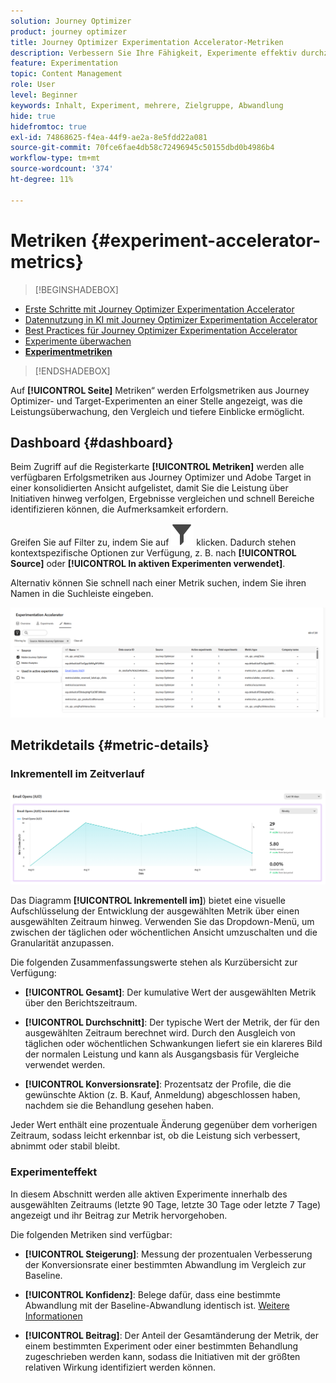 ```yaml
---
solution: Journey Optimizer
product: journey optimizer
title: Journey Optimizer Experimentation Accelerator-Metriken
description: Verbessern Sie Ihre Fähigkeit, Experimente effektiv durchzuführen und Erkenntnisse zu gewinnen
feature: Experimentation
topic: Content Management
role: User
level: Beginner
keywords: Inhalt, Experiment, mehrere, Zielgruppe, Abwandlung
hide: true
hidefromtoc: true
exl-id: 74868625-f4ea-44f9-ae2a-8e5fdd22a081
source-git-commit: 70fce6fae4db58c72496945c50155dbd0b4986b4
workflow-type: tm+mt
source-wordcount: '374'
ht-degree: 11%

---
```


# Metriken {#experiment-accelerator-metrics}

>[!BEGINSHADEBOX]

* [Erste Schritte mit Journey Optimizer Experimentation Accelerator](experiment-accelerator.md)
* [Datennutzung in KI mit Journey Optimizer Experimentation Accelerator](experiment-accelerator-security.md)
* [Best Practices für Journey Optimizer Experimentation Accelerator](experiment-accelerator-best-practices.md)
* [Experimente überwachen](experiment-accelerator-monitor.md)
* **[Experimentmetriken](experiment-accelerator-metrics.md)**

>[!ENDSHADEBOX]

Auf **[!UICONTROL Seite]** Metriken“ werden Erfolgsmetriken aus Journey Optimizer- und Target-Experimenten an einer Stelle angezeigt, was die Leistungsüberwachung, den Vergleich und tiefere Einblicke ermöglicht.

## Dashboard {#dashboard}

Beim Zugriff auf die Registerkarte **[!UICONTROL Metriken]** werden alle verfügbaren Erfolgsmetriken aus Journey Optimizer und Adobe Target in einer konsolidierten Ansicht aufgelistet, damit Sie die Leistung über Initiativen hinweg verfolgen, Ergebnisse vergleichen und schnell Bereiche identifizieren können, die Aufmerksamkeit erfordern.

Greifen Sie auf Filter zu, indem Sie auf ![](assets/do-not-localize/Smock_Filter_18_N.svg) klicken. Dadurch stehen kontextspezifische Optionen zur Verfügung, z. B. nach **[!UICONTROL Source]** oder **[!UICONTROL In aktiven Experimenten verwendet]**.

Alternativ können Sie schnell nach einer Metrik suchen, indem Sie ihren Namen in die Suchleiste eingeben.

![](assets/experiment-monitor-metrics.png)

## Metrikdetails {#metric-details}

### Inkrementell im Zeitverlauf

![](assets/experiment-monitor-metrics-2.png)

Das Diagramm **[!UICONTROL Inkrementell im]**) bietet eine visuelle Aufschlüsselung der Entwicklung der ausgewählten Metrik über einen ausgewählten Zeitraum hinweg. Verwenden Sie das Dropdown-Menü, um zwischen der täglichen oder wöchentlichen Ansicht umzuschalten und die Granularität anzupassen.

Die folgenden Zusammenfassungswerte stehen als Kurzübersicht zur Verfügung:

* **[!UICONTROL Gesamt]**: Der kumulative Wert der ausgewählten Metrik über den Berichtszeitraum.

* **[!UICONTROL Durchschnitt]**: Der typische Wert der Metrik, der für den ausgewählten Zeitraum berechnet wird. Durch den Ausgleich von täglichen oder wöchentlichen Schwankungen liefert sie ein klareres Bild der normalen Leistung und kann als Ausgangsbasis für Vergleiche verwendet werden.

* **[!UICONTROL Konversionsrate]**: Prozentsatz der Profile, die die gewünschte Aktion (z. B. Kauf, Anmeldung) abgeschlossen haben, nachdem sie die Behandlung gesehen haben.

Jeder Wert enthält eine prozentuale Änderung gegenüber dem vorherigen Zeitraum, sodass leicht erkennbar ist, ob die Leistung sich verbessert, abnimmt oder stabil bleibt.

### Experimenteffekt

In diesem Abschnitt werden alle aktiven Experimente innerhalb des ausgewählten Zeitraums (letzte 90 Tage, letzte 30 Tage oder letzte 7 Tage) angezeigt und ihr Beitrag zur Metrik hervorgehoben.

Die folgenden Metriken sind verfügbar:

* **[!UICONTROL Steigerung]**: Messung der prozentualen Verbesserung der Konversionsrate einer bestimmten Abwandlung im Vergleich zur Baseline.

* **[!UICONTROL Konfidenz]**: Belege dafür, dass eine bestimmte Abwandlung mit der Baseline-Abwandlung identisch ist. [Weitere Informationen](../content-management/experiment-calculations.md#understand-confidence)

* **[!UICONTROL Beitrag]**: Der Anteil der Gesamtänderung der Metrik, der einem bestimmten Experiment oder einer bestimmten Behandlung zugeschrieben werden kann, sodass die Initiativen mit der größten relativen Wirkung identifiziert werden können.
